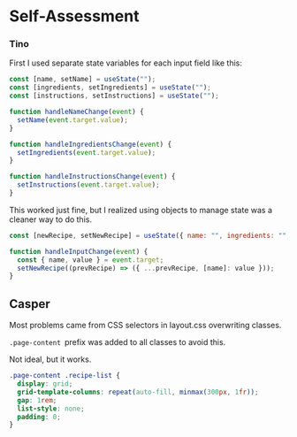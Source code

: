 # Self-Assessment

### Tino

First I used separate state variables for each input field like this:
```javascript
const [name, setName] = useState("");
const [ingredients, setIngredients] = useState("");
const [instructions, setInstructions] = useState("");

function handleNameChange(event) {
  setName(event.target.value);
}

function handleIngredientsChange(event) {
  setIngredients(event.target.value);
}

function handleInstructionsChange(event) {
  setInstructions(event.target.value);
}
```

This worked just fine, but I realized using objects to manage state was a cleaner way to do this.

```javascript
const [newRecipe, setNewRecipe] = useState({ name: "", ingredients: "", instructions: "" });

function handleInputChange(event) {
  const { name, value } = event.target;
  setNewRecipe((prevRecipe) => ({ ...prevRecipe, [name]: value }));
}
```

## Casper
Most problems came from CSS selectors in layout.css overwriting classes. 

```.page-content ```prefix was added to all classes to avoid this.

Not ideal, but it works.

```css
.page-content .recipe-list {
  display: grid;
  grid-template-columns: repeat(auto-fill, minmax(300px, 1fr));
  gap: 1rem;
  list-style: none;
  padding: 0;
}

